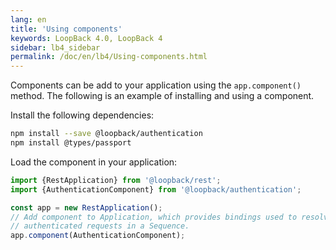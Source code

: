 ```yaml
---
lang: en
title: 'Using components'
keywords: LoopBack 4.0, LoopBack 4
sidebar: lb4_sidebar
permalink: /doc/en/lb4/Using-components.html
---
```


Components can be add to your application using the `app.component()` method.
The following is an example of installing and using a component.

Install the following dependencies:

```sh
npm install --save @loopback/authentication
npm install @types/passport
```

Load the component in your application:

```ts
import {RestApplication} from '@loopback/rest';
import {AuthenticationComponent} from '@loopback/authentication';

const app = new RestApplication();
// Add component to Application, which provides bindings used to resolve
// authenticated requests in a Sequence.
app.component(AuthenticationComponent);
```

